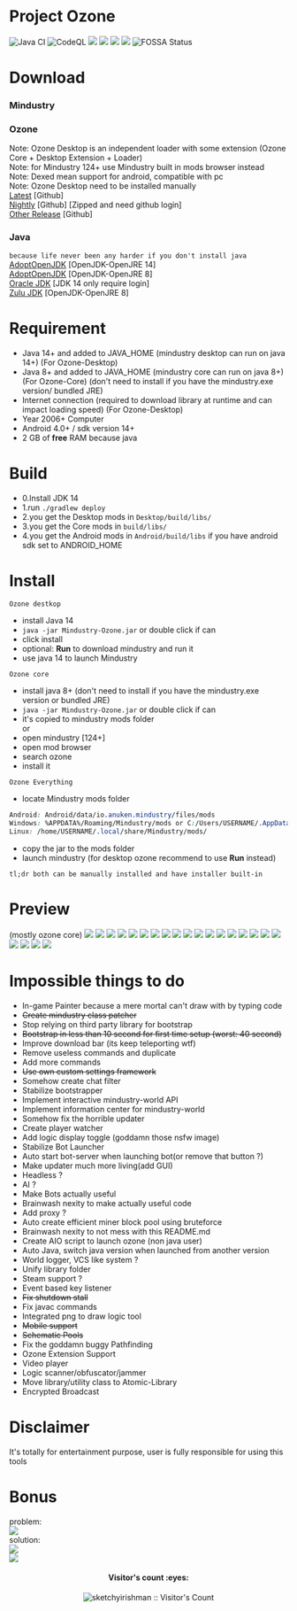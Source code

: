 # Project Ozone
![Java CI](https://github.com/o7-Fire/Mindustry-Ozone/workflows/Java%20CI/badge.svg)
![CodeQL](https://github.com/o7-Fire/Mindustry-Ozone/workflows/CodeQL/badge.svg)
![](https://img.shields.io/github/v/tag/o7-Fire/Mindustry-Ozone?label=Mindustry-Ozone)
![](https://img.shields.io/github/v/release/Anuken/Mindustry?label=Mindustry-Latest)
![](https://img.shields.io/badge/java-14.0.2-orange)
![](https://img.shields.io/badge/Android%20API-14-blue)
![FOSSA Status](https://app.fossa.com/api/projects/git%2Bgithub.com%2Fo7-Fire%2FMindustry-Ozone.svg?type=shield)

# Download
### Mindustry

### Ozone
Note: Ozone Desktop is an independent loader with some extension (Ozone Core + Desktop Extension + Loader)\
Note: for Mindustry 124+ use Mindustry built in mods browser instead\
Note: Dexed mean support for android, compatible with pc\
Note: Ozone Desktop need to be installed manually\
[Latest](https://github.com/o7-Fire/Mindustry-Ozone/releases) [Github]\
[Nightly](https://github.com/o7-Fire/Mindustry-Ozone/actions) [Github] [Zipped and need github login]\
[Other Release](https://github.com/o7-Fire/Mindustry-Ozone/tags) [Github]

### Java

`because life never been any harder if you don't install java`\
[AdoptOpenJDK](https://adoptopenjdk.net/releases.html?variant=openjdk14&jvmVariant=hotspot) [OpenJDK-OpenJRE 14]\
[AdoptOpenJDK](https://adoptopenjdk.net/releases.html?variant=openjdk8&jvmVariant=hotspot) [OpenJDK-OpenJRE 8]\
[Oracle JDK](https://www.oracle.com/java/technologies/javase/jdk14-archive-downloads.html) [JDK 14 only require login]\
[Zulu JDK](https://www.azul.com/downloads/zulu-community/?version=java-8-lts&package=jdk) [OpenJDK-OpenJRE 8]

# Requirement

* Java 14+ and added to JAVA_HOME (mindustry desktop can run on java 14+) (For Ozone-Desktop)
* Java 8+ and added to JAVA_HOME (mindustry core can run on java 8+) (For Ozone-Core)  (don't need to install if you
  have the mindustry.exe version/ bundled JRE)
* Internet connection (required to download library at runtime and can impact loading speed) (For Ozone-Desktop)
* Year 2006+ Computer
* Android 4.0+ / sdk version 14+
* 2 GB of **free** RAM because java


# Build

* 0.Install JDK 14
* 1.run `./gradlew deploy`
* 2.you get the Desktop mods in `Desktop/build/libs/`
* 3.you get the Core mods in `build/libs/`
* 4.you get the Android mods in `Android/build/libs` if you have android sdk set to ANDROID_HOME

# Install

`Ozone destkop`

- install Java 14
- `java -jar Mindustry-Ozone.jar` or double click if can
- click install
- optional: **Run** to download mindustry and run it
- use java 14 to launch Mindustry

`Ozone core`

- install java 8+ (don't need to install if you have the mindustry.exe version or bundled JRE)
- `java -jar Mindustry-Ozone.jar` or double click if can
- it's copied to mindustry mods folder\
  or
- open mindustry [124+]
- open mod browser
- search ozone
- install it

`Ozone Everything`

- locate Mindustry mods folder

```css
Android: Android/data/io.anuken.mindustry/files/mods
Windows: %APPDATA%/Roaming/Mindustry/mods or C:/Users/USERNAME/.AppData/Roaming/Mindustry/mods
Linux: /home/USERNAME/.local/share/Mindustry/mods/
```

- copy the jar to the mods folder
- launch mindustry (for desktop ozone recommend to use **Run** instead)

```
tl;dr both can be manually installed and have installer built-in 
```

# Preview

(mostly ozone core)
![](https://cdn.discordapp.com/attachments/809580979777568828/809627146846470144/unknown.png)
![](https://cdn.discordapp.com/attachments/809580979777568828/809627233010319380/unknown.png)
![](https://cdn.discordapp.com/attachments/809580979777568828/809634916300095498/unknown.png)
![](https://cdn.discordapp.com/attachments/809580979777568828/809635106779299861/unknown.png)
![](https://cdn.discordapp.com/attachments/809580979777568828/809635148282462218/unknown.png)
![](https://cdn.discordapp.com/attachments/809580979777568828/809635252502265886/unknown.png)
![](https://cdn.discordapp.com/attachments/809580979777568828/809635310522204210/unknown.png)
![](https://cdn.discordapp.com/attachments/809580979777568828/809635755419893820/unknown.png)
![](https://cdn.discordapp.com/attachments/809580979777568828/809636037360877598/unknown.png)
![](https://cdn.discordapp.com/attachments/809580979777568828/809635992977932298/unknown.png)
![](https://cdn.discordapp.com/attachments/809580979777568828/809636104637644800/unknown.png)
![](https://cdn.discordapp.com/attachments/809580979777568828/809636322272084058/unknown.png)
![](https://cdn.discordapp.com/attachments/809580979777568828/809636450755674133/unknown.png)
![](https://cdn.discordapp.com/attachments/809580979777568828/809637463382425620/unknown.png)
![](https://cdn.discordapp.com/attachments/809580979777568828/809638887873445898/sortshuffle.gif)
![](https://cdn.discordapp.com/attachments/809580979777568828/809663462023102484/drainCore.gif)
![](https://cdn.discordapp.com/attachments/809580979777568828/809668927571230760/FollowP1.gif)
![](https://cdn.discordapp.com/attachments/809580979777568828/809669870849490954/unknown.png)
![](https://cdn.discordapp.com/attachments/809580979777568828/809734631775666206/unknown.png)
![](https://cdn.discordapp.com/attachments/809580979777568828/809734704894967828/unknown.png)
![](https://cdn.discordapp.com/attachments/801061985034305556/812999650532655125/unknown.png)
![](https://cdn.discordapp.com/attachments/801061985034305556/812975333288574996/unknown.png)
![]()
![]()
# Impossible things to do

- In-game Painter because a mere mortal can't draw with by typing code
- ~~Create mindustry class patcher~~
- Stop relying on third party library for bootstrap
- ~~Bootstrap in less than 10 second for first time setup (worst: 40 second)~~
- Improve download bar (its keep teleporting wtf)
- Remove useless commands and duplicate
- Add more commands
- ~~Use own custom settings framework~~
- Somehow create chat filter
- Stabilize bootstrapper
- Implement interactive mindustry-world API
- Implement information center for mindustry-world
- Somehow fix the horrible updater
- Create player watcher
- Add logic display toggle (goddamn those nsfw image)
- Stabilize Bot Launcher
- Auto start bot-server when launching bot(or remove that button ?)
- Make updater much more living(add GUI)
- Headless ?
- AI ?
- Make Bots actually useful
- Brainwash nexity to make actually useful code
- Add proxy ?
- Auto create efficient miner block pool using bruteforce
- Brainwash nexity to not mess with this README.md
- Create AIO script to launch ozone (non java user)
- Auto Java, switch java version when launched from another version
- World logger, VCS like system ?
- Unify library folder
- Steam support ?
- Event based key listener
- ~~Fix shutdown stall~~
- Fix javac commands
- Integrated png to draw logic tool
- ~~Mobile support~~
- ~~Schematic Pools~~
- Fix the goddamn buggy Pathfinding
- Ozone Extension Support
- Video player
- Logic scanner/obfuscator/jammer
- Move library/utility class to Atomic-Library
- Encrypted Broadcast

# Disclaimer

It's totally for entertainment purpose, user is fully responsible for using this tools

# Bonus

problem:\
![](https://cdn.discordapp.com/attachments/809580979777568828/809684909198278656/unknown.png) \
solution:\
![](https://cdn.discordapp.com/attachments/809580979777568828/809685014849519616/unknown.png) \
![](https://cdn.discordapp.com/attachments/809580979777568828/809685566869471262/unknown.png)
<h4 align="center">Visitor's count :eyes:</h4>
<p align="center"><img src="https://profile-counter.glitch.me/%7Bsketchyirishman%7D/count.svg" alt="sketchyirishman :: Visitor's Count" /></p>
